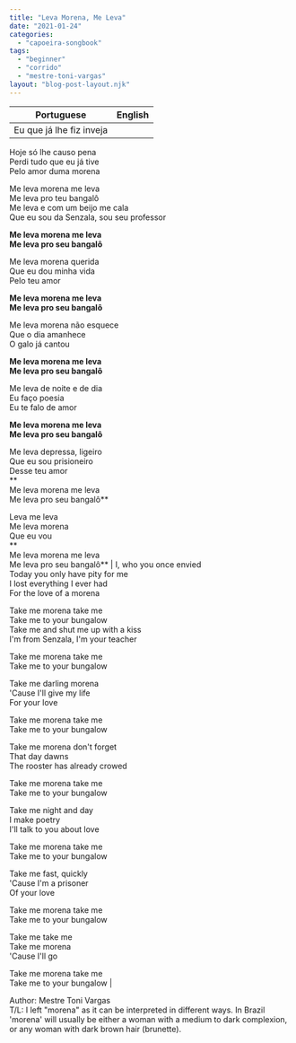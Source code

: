 ```yaml
---
title: "Leva Morena, Me Leva"
date: "2021-01-24"
categories: 
  - "capoeira-songbook"
tags: 
  - "beginner"
  - "corrido"
  - "mestre-toni-vargas"
layout: "blog-post-layout.njk"
---
```


| Portuguese | English |
| --- | --- |
| Eu que já lhe fiz inveja  
Hoje só lhe causo pena  
Perdi tudo que eu já tive  
Pelo amor duma morena  
  
Me leva morena me leva  
Me leva pro teu bangalô  
Me leva e com um beijo me cala  
Que eu sou da Senzala, sou seu professor  
  
**Me leva morena me leva  
Me leva pro seu bangalô**  
  
Me leva morena querida  
Que eu dou minha vida  
Pelo teu amor  
  
**Me leva morena me leva  
Me leva pro seu bangalô**  
  
Me leva morena não esquece  
Que o dia amanhece  
O galo já cantou  
  
**Me leva morena me leva  
Me leva pro seu bangalô**  
  
Me leva de noite e de dia  
Eu faço poesia  
Eu te falo de amor  
  
**Me leva morena me leva  
Me leva pro seu bangalô**  
  
Me leva depressa, ligeiro  
Que eu sou prisioneiro  
Desse teu amor  
**  
Me leva morena me leva  
Me leva pro seu bangalô**  
  
Leva me leva  
Me leva morena  
Que eu vou  
**  
Me leva morena me leva  
Me leva pro seu bangalô** | I, who you once envied  
Today you only have pity for me  
I lost everything I ever had  
For the love of a morena  
  
Take me morena take me  
Take me to your bungalow  
Take me and shut me up with a kiss  
I'm from Senzala, I'm your teacher  
  
Take me morena take me  
Take me to your bungalow  
  
Take me darling morena  
'Cause I'll give my life  
For your love  
  
Take me morena take me  
Take me to your bungalow  
  
Take me morena don't forget  
That day dawns  
The rooster has already crowed  
  
Take me morena take me  
Take me to your bungalow  
  
Take me night and day  
I make poetry  
I'll talk to you about love  
  
Take me morena take me  
Take me to your bungalow  
  
Take me fast, quickly  
'Cause I'm a prisoner  
Of your love  
  
Take me morena take me  
Take me to your bungalow  
  
Take me take me  
Take me morena  
'Cause I'll go  
  
Take me morena take me  
Take me to your bungalow |

<figcaption>

Author: Mestre Toni Vargas  
T/L: I left "morena" as it can be interpreted in different ways. In Brazil 'morena' will usually be either a woman with a medium to dark complexion, or any woman with dark brown hair (brunette).

</figcaption>
